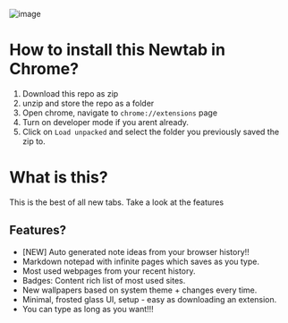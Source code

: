 ![image](https://github.com/user-attachments/assets/991e758a-3d16-4a3b-b777-ec4cd0713016)
# How to install this Newtab in Chrome?
1. Download this repo as zip
2. unzip and store the repo as a folder
3. Open chrome, navigate to `chrome://extensions` page
4. Turn on developer mode if you arent already.
5. Click on `Load unpacked` and select the folder you previously saved the zip to.

# What is this?
This is the best of all new tabs. Take a look at the features

## Features?
- [NEW] Auto generated note ideas from your browser history!!
- Markdown notepad with infinite pages which saves as you type.
- Most used webpages from your recent history.
- Badges: Content rich list of most used sites.
- New wallpapers based on system theme + changes every time.
- Minimal, frosted glass UI, setup - easy as downloading an extension.
- You can type as long as you want!!!
